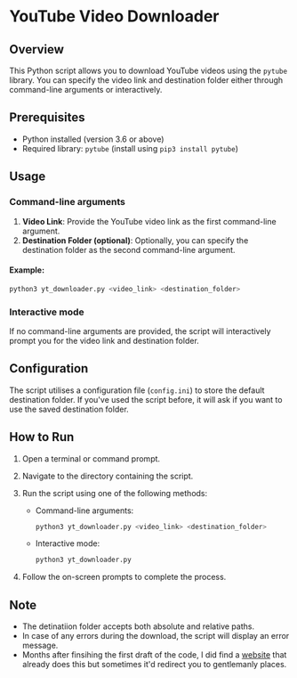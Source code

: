 # YouTube Video Downloader

## Overview

This Python script allows you to download YouTube videos using the `pytube` library. You can specify the video link and destination folder either through command-line arguments or interactively.

## Prerequisites

- Python installed (version 3.6 or above)
- Required library: `pytube` (install using `pip3 install pytube`)

## Usage

### Command-line arguments

1. **Video Link**: Provide the YouTube video link as the first command-line argument.
2. **Destination Folder (optional)**: Optionally, you can specify the destination folder as the second command-line argument.

#### Example:

```bash
python3 yt_downloader.py <video_link> <destination_folder>
```

### Interactive mode

If no command-line arguments are provided, the script will interactively prompt you for the video link and destination folder.

## Configuration

The script utilises a configuration file (`config.ini`) to store the default destination folder. If you've used the script before, it will ask if you want to use the saved destination folder.

## How to Run

1. Open a terminal or command prompt.
2. Navigate to the directory containing the script.
3. Run the script using one of the following methods:

   - Command-line arguments:

     ```bash
     python3 yt_downloader.py <video_link> <destination_folder>
     ```

   - Interactive mode:

     ```bash
     python3 yt_downloader.py
     ```

4. Follow the on-screen prompts to complete the process.

## Note
- The detinatiion folder accepts both absolute and relative paths.
- In case of any errors during the download, the script will display an error message.
- Months after finsihing the first draft of the code, I did find a [website](https://iyoutubetomp4.com/en4/) that already does this but sometimes it'd redirect you to gentlemanly places.

